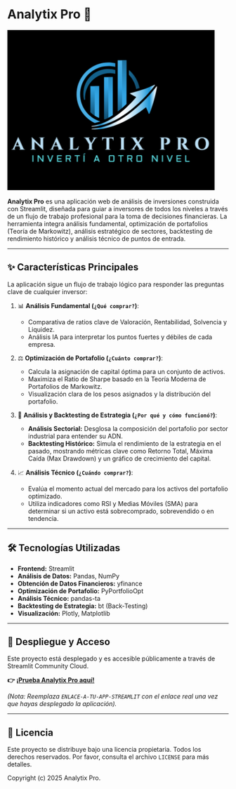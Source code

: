 #  Analytix Pro 🚀


![alt text](logo.png)

**Analytix Pro** es una aplicación web de análisis de inversiones construida con Streamlit, diseñada para guiar a inversores de todos los niveles a través de un flujo de trabajo profesional para la toma de decisiones financieras. La herramienta integra análisis fundamental, optimización de portafolios (Teoría de Markowitz), análisis estratégico de sectores, backtesting de rendimiento histórico y análisis técnico de puntos de entrada.

---

## ✨ Características Principales

La aplicación sigue un flujo de trabajo lógico para responder las preguntas clave de cualquier inversor:

1.  📊 **Análisis Fundamental (`¿Qué comprar?`)**:
    *   Comparativa de ratios clave de Valoración, Rentabilidad, Solvencia y Liquidez.
    *   Análisis IA para interpretar los puntos fuertes y débiles de cada empresa.

2.  ⚖️ **Optimización de Portafolio (`¿Cuánto comprar?`)**:
    *   Calcula la asignación de capital óptima para un conjunto de activos.
    *   Maximiza el Ratio de Sharpe basado en la Teoría Moderna de Portafolios de Markowitz.
    *   Visualización clara de los pesos asignados y la distribución del portafolio.

3.  🔬 **Análisis y Backtesting de Estrategia (`¿Por qué y cómo funcionó?`)**:
    *   **Análisis Sectorial:** Desglosa la composición del portafolio por sector industrial para entender su ADN.
    *   **Backtesting Histórico:** Simula el rendimiento de la estrategia en el pasado, mostrando métricas clave como Retorno Total, Máxima Caída (Max Drawdown) y un gráfico de crecimiento del capital.

4.  📈 **Análisis Técnico (`¿Cuándo comprar?`)**:
    *   Evalúa el momento actual del mercado para los activos del portafolio optimizado.
    *   Utiliza indicadores como RSI y Medias Móviles (SMA) para determinar si un activo está sobrecomprado, sobrevendido o en tendencia.

---

## 🛠️ Tecnologías Utilizadas

*   **Frontend:** Streamlit
*   **Análisis de Datos:** Pandas, NumPy
*   **Obtención de Datos Financieros:** yfinance
*   **Optimización de Portafolio:** PyPortfolioOpt
*   **Análisis Técnico:** pandas-ta
*   **Backtesting de Estrategia:** bt (Back-Testing)
*   **Visualización:** Plotly, Matplotlib

---

## 🚀 Despliegue y Acceso

Este proyecto está desplegado y es accesible públicamente a través de Streamlit Community Cloud.

**👉 [¡Prueba Analytix Pro aquí!](https://analytix-pro.streamlit.app/)**

*(Nota: Reemplaza `ENLACE-A-TU-APP-STREAMLIT` con el enlace real una vez que hayas desplegado la aplicación).*

---

## 📜 Licencia

Este proyecto se distribuye bajo una licencia propietaria. Todos los derechos reservados. Por favor, consulta el archivo `LICENSE` para más detalles.

Copyright (c) 2025 Analytix Pro.